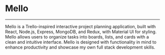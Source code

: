 # Mello
---

Mello is a Trello-inspired interactive project planning application, built with React, Node.js, Express, MongoDB, and Redux, with Material UI for styling. Mello allows users to organize tasks into boards, lists, and cards with a clean and intuitive interface. Mello is designed with functionality in mind to enhance productivity and showcase my own full stack development skills.